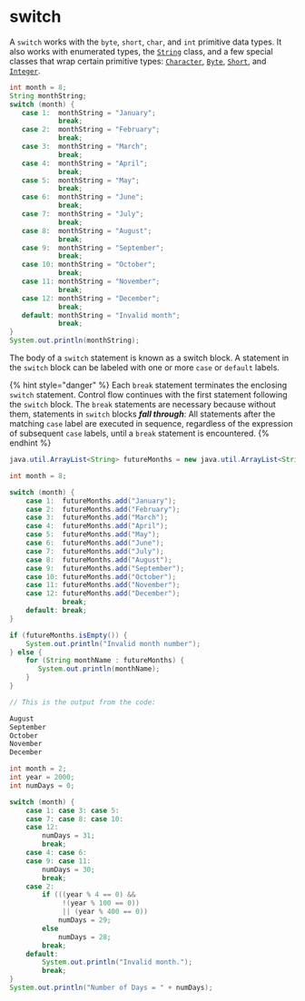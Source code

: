 # switch

A `switch` works with the `byte`, `short`, `char`, and `int` primitive data types. It also works with enumerated types, the [`String`](https://docs.oracle.com/javase/8/docs/api/java/lang/String.html) class, and a few special classes that wrap certain primitive types: [`Character`](https://docs.oracle.com/javase/8/docs/api/java/lang/Character.html), [`Byte`](https://docs.oracle.com/javase/8/docs/api/java/lang/Byte.html), [`Short`](https://docs.oracle.com/javase/8/docs/api/java/lang/Short.html), and [`Integer`](https://docs.oracle.com/javase/8/docs/api/java/lang/Integer.html).

```java
int month = 8;
String monthString;
switch (month) {
   case 1:  monthString = "January";
            break;
   case 2:  monthString = "February";
            break;
   case 3:  monthString = "March";
            break;
   case 4:  monthString = "April";
            break;
   case 5:  monthString = "May";
            break;
   case 6:  monthString = "June";
            break;
   case 7:  monthString = "July";
            break;
   case 8:  monthString = "August";
            break;
   case 9:  monthString = "September";
            break;
   case 10: monthString = "October";
            break;
   case 11: monthString = "November";
            break;
   case 12: monthString = "December";
            break;
   default: monthString = "Invalid month";
            break;
}
System.out.println(monthString);
```

The body of a `switch` statement is known as a switch block. A statement in the `switch` block can be labeled with one or more `case` or `default` labels.

{% hint style="danger" %}
Each `break` statement terminates the enclosing `switch` statement. Control flow continues with the first statement following the `switch` block. The `break` statements are necessary because without them, statements in `switch` blocks _**fall through**_: All statements after the matching `case` label are executed in sequence, regardless of the expression of subsequent `case` labels, until a `break` statement is encountered.
{% endhint %}

```java
java.util.ArrayList<String> futureMonths = new java.util.ArrayList<String>();

int month = 8;

switch (month) {
    case 1:  futureMonths.add("January");
    case 2:  futureMonths.add("February");
    case 3:  futureMonths.add("March");
    case 4:  futureMonths.add("April");
    case 5:  futureMonths.add("May");
    case 6:  futureMonths.add("June");
    case 7:  futureMonths.add("July");
    case 8:  futureMonths.add("August");
    case 9:  futureMonths.add("September");
    case 10: futureMonths.add("October");
    case 11: futureMonths.add("November");
    case 12: futureMonths.add("December");
             break;
    default: break;
}

if (futureMonths.isEmpty()) {
    System.out.println("Invalid month number");
} else {
    for (String monthName : futureMonths) {
       System.out.println(monthName);
    }
}

// This is the output from the code:

August
September
October
November
December
```

```java
int month = 2;
int year = 2000;
int numDays = 0;

switch (month) {
    case 1: case 3: case 5:
    case 7: case 8: case 10:
    case 12:
        numDays = 31;
        break;
    case 4: case 6:
    case 9: case 11:
        numDays = 30;
        break;
    case 2:
        if (((year % 4 == 0) && 
             !(year % 100 == 0))
             || (year % 400 == 0))
            numDays = 29;
        else
            numDays = 28;
        break;
    default:
        System.out.println("Invalid month.");
        break;
}
System.out.println("Number of Days = " + numDays);
```

